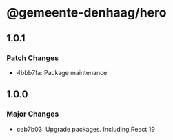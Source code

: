 # @gemeente-denhaag/hero

## 1.0.1

### Patch Changes

- 4bbb7fa: Package maintenance

## 1.0.0

### Major Changes

- ceb7b03: Upgrade packages. Including React 19
